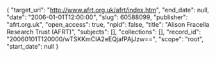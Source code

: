 {
  "target_url": "http://www.afrt.org.uk/afrt/index.htm", 
  "end_date": null, 
  "date": "2006-01-01T12:00:00", 
  "slug": 60588099, 
  "publisher": "afrt.org.uk", 
  "open_access": true, 
  "npld": false, 
  "title": "Alison Fracella Research Trust (AFRT)", 
  "subjects": [], 
  "collections": [], 
  "record_id": "20060101T120000/wTSKKmCIA2eEQjafPAjJzw==", 
  "scope": "root", 
  "start_date": null
}

